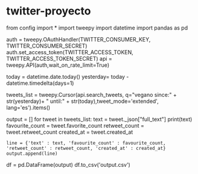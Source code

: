 # twitter-proyecto

from config import *
import tweepy
import datetime
import pandas as pd

auth = tweepy.OAuthHandler(TWITTER_CONSUMER_KEY, TWITTER_CONSUMER_SECRET)
auth.set_access_token(TWITTER_ACCESS_TOKEN, TWITTER_ACCESS_TOKEN_SECRET)
api = tweepy.API(auth,wait_on_rate_limit=True)

today = datetime.date.today()
yesterday= today - datetime.timedelta(days=1)

tweets_list = tweepy.Cursor(api.search_tweets, q="vegano since:" + str(yesterday)+ " until:" + str(today),tweet_mode='extended', lang='es').items()

output = []
for tweet in tweets_list:
    text = tweet._json["full_text"]
    print(text)
    favourite_count = tweet.favorite_count
    retweet_count = tweet.retweet_count
    created_at = tweet.created_at
    
    line = {'text' : text, 'favourite_count' : favourite_count, 'retweet_count' : retweet_count, 'created_at' : created_at}
    output.append(line)



df = pd.DataFrame(output)
df.to_csv('output.csv')
